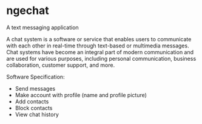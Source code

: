 # ngechat
A text messaging application

A chat system is a software or service that enables users to communicate with each other in real-time through text-based or multimedia messages. Chat systems have become an integral part of modern communication and are used for various purposes, including personal communication, business collaboration, customer support, and more.  


Software Specification: 
-	Send messages
-	Make account with profile (name and profile picture) 
-	Add contacts  
-	Block contacts 
-	View chat history 
